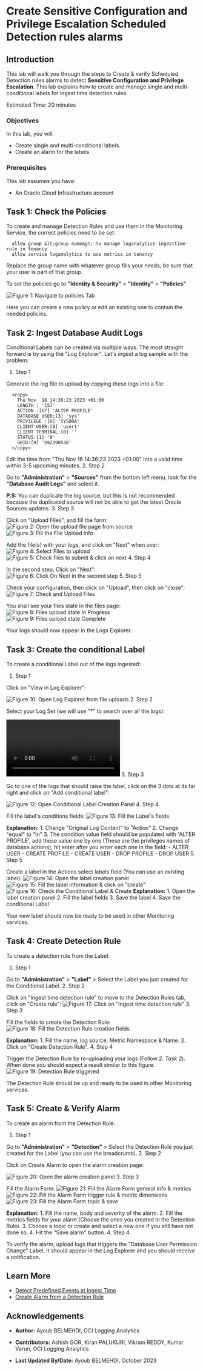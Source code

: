 # Create Sensitive Configuration and Privilege Escalation Scheduled Detection rules alarms

## Introduction

This lab will walk you through the steps to Create & verify Scheduled Detection rules alarms to detect **Sensitive Configuration and Privilege Escalation**.
This lab explains how to create and manage single and multi-conditional labels for ingest time detection rules.

Estimated Time: 20 minutes

### Objectives

In this lab, you will:

* Create single and multi-conditional labels.
* Create an alarm for the labels

### Prerequisites

This lab assumes you have:

* An Oracle Cloud Infrastructure account

## Task 1: Check the Policies

To create and manage Detection Rules and use them in the Monitoring Service, the correct policies need to be set:

  ```Policies
    allow group &lt;group name&gt; to manage loganalytics-ingesttime-rule in tenancy
    allow service loganalytics to use metrics in tenancy
  ```

Replace the group name with whatever group fills your needs, be sure that your user is part of that group.

To set the policies go to **"Identity & Security"** > **"Identity"** > **"Policies"**

![Figure 1: Navigate to policies Tab](images/go-to-policies-tab.png)

Here you can create a new policy or edit an existing one to contain the needed policies.

## Task 2: Ingest Database Audit Logs

Conditional Labels can be created via multiple ways. The most straight forward is by using the "Log Explorer". Let's ingest a log sample with the problem:

1. Step 1

  Generate the log file to upload by copying these logs into a file:

  ```Logs
    <copy>
      Thu Nov  16 14:36:23 2023 +01:00
      LENGTH : '157'
      ACTION :[67] 'ALTER PROFILE'
      DATABASE USER:[3] 'sys'
      PRIVILEGE :[6] 'SYSDBA'
      CLIENT USER:[8] 'user1'
      CLIENT TERMINAL:[0] ''
      STATUS:[1] '0'
      DBID:[9] '592398530'
    </copy>
  ```

  Edit the time from "Thu Nov  16 14:36:23 2023 +01:00" into a valid time within 3-5 upcoming minutes.
2. Step 2

  Go to **"Administration"** > **"Sources"** from the bottom left menu, look for the **"Database Audit Logs"** and select it.

  **P.S:** You can duplicate the log source, but this is not recommended because the duplicated source will not be able to get the latest Oracle Sources updates.
3. Step 3

  Click on "Upload Files", and fill the form:
  ![Figure 2: Open the upload file page from source](images/open-the-files-upload-page.png)
  ![Figure 3: Fill the File Upload info](images/fill-files-upload-info.png)

  Add the file(s) with your logs, and click on "Next" when over:
  ![Figure 4: Select Files to upload](images/select-files-to-upload.png)
  ![Figure 5: Check files to submit & click on next](images/check-files-to-submit-and-click-next.png)
4. Step 4

  In the second step, Click on "Next":
  ![Figure 6: Click On Next in the second step](images/select-next-in-file-upload-2nd-step.png)
5. Step 5

  Check your configuration, then click on "Upload", then click on "close":
  ![Figure 7: Check and Upload Files](images/check-upload-and-submit.png)

  You shall see your files state in the files page:
  ![Figure 8: Files upload state In Progress](images/check-files-upload-status-in-progress.png)
  ![Figure 9: Files upload state Complete](images/check-files-upload-status-completed.png)

Your logs should now appear in the Logs Explorer.

## Task 3: Create the conditional Label

To create a conditional Label out of the logs ingested:

1. Step 1

  Click on "View in Log Explorer":

  ![Figure 10: Open Log Explorer from file uploads](images/open-log-explorer-from-uploads.png)
2. Step 2

  Select your Log Set (we will use "*" to search over all the logs):

  ![Figure 11: Set log set to wildcard](images/set-log-set-to-wildcard.mov)
3. Step 3

  Go to one of the logs that should raise the label, click on the 3 dots at its far right and click on "Add conditional label":

  ![Figure 12: Open Conditional Label Creation Panel](images/open-conditional-label-creation-panel.png)
4. Step 4

  Fill the label's conditions fields:
  ![Figure 13: Fill the Label's fields](images/set-conditions-for-conditional-label.png)

  **Explanation:**
    1. Change "Original Log Content" to "Action"
    2. Change "equal" to "In"
    3. The condition value field should be populated with 'ALTER PROFILE', add these value one by one (These are the privileges names of database actions), hit enter after you enter each one in the field:
      - ALTER USER
      - CREATE PROFILE
      - CREATE USER
      - DROP PROFILE
      - DROP USER
5. Step 5

  Create a label in the Actions select labels field (You can use an existing label):
  ![Figure 14: Open the label creation panel](images/open-label-creation-panel.png)
  ![Figure 15: Fill the label information & click on "create"](images/create-label.png)
  ![Figure 16: Check the Conditional Label & Create](images/check-conditional-label-and-create.png)
  **Explanation:**
    1. Open the label creation panel
    2. Fill the label fields
    3. Save the label
    4. Save the conditional Label

Your new label should now be ready to be used in other Monitoring services.

## Task 4: Create Detection Rule

To create a detection rule from the Label:

1. Step 1

  Go to **"Administration"** > **"Label"** > Select the Label you just created for the Conditional Label.
2. Step 2

  Click on "Ingest time detection rule" to move to the Detection Rules tab, click on "Create rule":
  ![Figure 17: Click on "Ingest time detection rule"](images/click-on-ingest-tab.png)
3. Step 3

  Fill the fields to create the Detection Rule:
  ![Figure 18: Fill the Detection Rule creation fields](images/create-detection-rule.png)

  **Explanation:**
    1. Fill the name, log source, Metric Namespace & Name.
    2. Click on "Create Detection Rule".
4. Step 4

  Trigger the Detection Rule by re-uploading your logs (Follow *2. Task 2*). When done you should expect a result similar to this figure:
  ![Figure 19: Detection Rule triggered](images/detection-rule-triggered.png)

The Detection Rule should be up and ready to be used in other Monitoring services.

## Task 5: Create & Verify Alarm

To create an alarm from the Detection Rule:

1. Step 1

  Go to **"Administration"** > **"Detection"** > Select the Detection Rule you just created for the Label (you can use the breadcrumb).
2. Step 2

  Click on Create Alarm to open the alarm creation page:

  ![Figure 20: Open the alarm creation panel](images/open-alarm-creation-panel.png)
3. Step 3

  Fill the Alarm Form:
  ![Figure 21: Fill the Alarm Form general info & metrics](images/alarm-info-fill-general-field-and-metrics.png)
  ![Figure 22: Fill the Alarm Form trigger rule & metric dimensions](images/alarm-info-fill-trigger-rule-and-metric-dimension.png)
  ![Figure 23: Fill the Alarm Form topic & save](images/alarm-info-fill-topic-and-save.png)

  **Explanation:**
    1. Fill the name, body and severity of the alarm.
    2. Fill the metrics fields for your alarm (Choose the ones you created in the Detection Rule).
    3. Choose a topic or create and select a new one if you still have not done so.
    4. Hit the "Save alarm" button.
4. Step 4

  To verify the alarm, upload logs that triggers the "Database User Permission Change" Label, it should appear in the Log Explorer and you should receive a notification.

## Learn More

* [Detect Predefined Events at Ingest Time](https://docs.oracle.com/en-us/iaas/logging-analytics/doc/detect-predefined-events-ingest-time.html#GUID-D28CF994-288F-48C3-8CE5-28CE29C3482C)
* [Create Alarm from a Detection Rule](https://docs.oracle.com/en-us/iaas/logging-analytics/doc/create-alerts-detected-events.html)

## Acknowledgements

* **Author:** Ayoub BELMEHDI, OCI Logging Analytics

* **Contributors:** Ashish GOR, Kiran PALUKURI, Vikram REDDY, Kumar Varun, OCI Logging Analytics

* **Last Updated By/Date:** Ayoub BELMEHDI, October 2023
